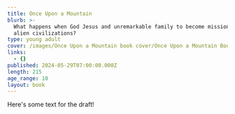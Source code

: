 ```yaml
---
title: Once Upon a Mountain
blurb: >-
  What happens when God Jesus and unremarkable family to become missionaries to
  alien civilizations?
type: young adult
cover: /images/Once Upon a Mountain book cover/Once Upon a Mountain Book Cover.jpg
links:
  - {}
published: 2024-05-29T07:00:00.000Z
length: 215
age_range: 10
layout: book
---
```


Here's some text for the draft!
